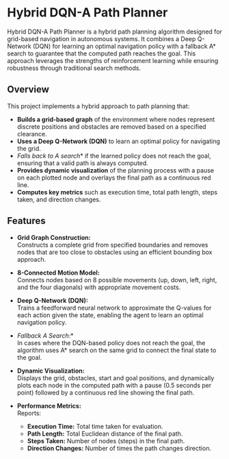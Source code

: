 # Hybrid DQN-A Path Planner

Hybrid DQN-A Path Planner is a hybrid path planning algorithm designed for grid-based navigation in autonomous systems. It combines a Deep Q-Network (DQN) for learning an optimal navigation policy with a fallback A* search to guarantee that the computed path reaches the goal. This approach leverages the strengths of reinforcement learning while ensuring robustness through traditional search methods.

## Overview

This project implements a hybrid approach to path planning that:
- **Builds a grid-based graph** of the environment where nodes represent discrete positions and obstacles are removed based on a specified clearance.
- **Uses a Deep Q-Network (DQN)** to learn an optimal policy for navigating the grid.
- **Falls back to A* search** if the learned policy does not reach the goal, ensuring that a valid path is always computed.
- **Provides dynamic visualization** of the planning process with a pause on each plotted node and overlays the final path as a continuous red line.
- **Computes key metrics** such as execution time, total path length, steps taken, and direction changes.

## Features

- **Grid Graph Construction:**  
  Constructs a complete grid from specified boundaries and removes nodes that are too close to obstacles using an efficient bounding box approach.

- **8-Connected Motion Model:**  
  Connects nodes based on 8 possible movements (up, down, left, right, and the four diagonals) with appropriate movement costs.

- **Deep Q-Network (DQN):**  
  Trains a feedforward neural network to approximate the Q-values for each action given the state, enabling the agent to learn an optimal navigation policy.

- **Fallback A* Search:**  
  In cases where the DQN-based policy does not reach the goal, the algorithm uses A* search on the same grid to connect the final state to the goal.

- **Dynamic Visualization:**  
  Displays the grid, obstacles, start and goal positions, and dynamically plots each node in the computed path with a pause (0.5 seconds per point) followed by a continuous red line showing the final path.

- **Performance Metrics:**  
  Reports:
  - **Execution Time:** Total time taken for evaluation.
  - **Path Length:** Total Euclidean distance of the final path.
  - **Steps Taken:** Number of nodes (steps) in the final path.
  - **Direction Changes:** Number of times the path changes direction.
